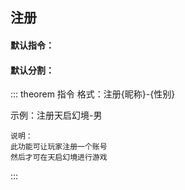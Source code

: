 ## 注册

#### 默认指令：<Badge text="注册"/>

#### 默认分割：<Badge text="-"/>

::: theorem 指令
格式：注册{昵称}-{性别}

示例：注册天启幻境-男

    说明：
    此功能可让玩家注册一个账号
    然后才可在天启幻境进行游戏
:::

